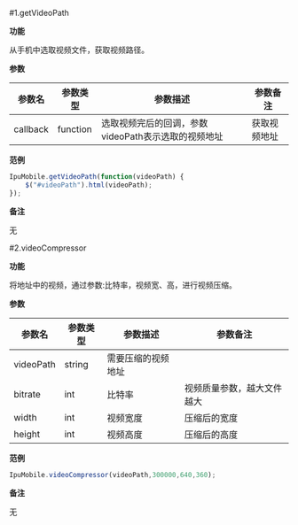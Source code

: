 #1.getVideoPath

**功能**

从手机中选取视频文件，获取视频路径。

**参数**

|参数名|参数类型|参数描述|参数备注|
|--------|-----------|-----------|----------|
|callback|function|选取视频完后的回调，参数videoPath表示选取的视频地址|获取视频地址|

**范例**

```javascript
IpuMobile.getVideoPath(function(videoPath) {  
    $("#videoPath").html(videoPath); 
});
```

**备注**

无





#2.videoCompressor

**功能**

将地址中的视频，通过参数:比特率，视频宽、高，进行视频压缩。

**参数**

|参数名|参数类型|参数描述|参数备注|
|--------|-----------|-----------|----------|
|videoPath|string|需要压缩的视频地址||
|bitrate|int|比特率|视频质量参数，越大文件越大|
|width|int|视频宽度|压缩后的宽度|
|height|int|视频高度|压缩后的高度|

**范例**

```javascript
IpuMobile.videoCompressor(videoPath,300000,640,360); 
```

**备注**

无

